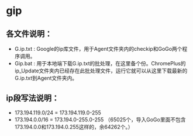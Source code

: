 # gip
## 各文件说明：
* G.ip.txt : Google的ip库文件，用于Agent文件夹内的checkip和GoGo两个程序调用。
* Gip.bat : 用于本地端下载G.ip.txt的批处理，在这里备个份。ChromePlus的ip_Update文件夹内已经存在此批处理文件，运行它就可以从这里下载最新的G.ip.txt到Agent文件夹内。

## ip段写法说明：
* 173.194.119.0/24 = 173.194.119.0-255
* 173.194.0.0/16 = 173.194.0-255.0-255 （65025个，导入GoGo里面不包含173.194.0.0和173.194.0.255这样的，余64262个。）






